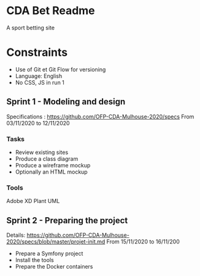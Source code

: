 # CDA Bet Readme

A sport betting site

# Constraints

- Use of Git et Git Flow for versioning
- Language: English
- No CSS, JS in run 1

## Sprint 1 - Modeling and design

Specifications : https://github.com/OFP-CDA-Mulhouse-2020/specs
From 03/11/2020 to 12/11/2020

### Tasks

- Review existing sites
- Produce a class diagram
- Produce a wireframe mockup
- Optionally an HTML mockup

### Tools

Adobe XD
Plant UML

## Sprint 2 - Preparing the project

Details: https://github.com/OFP-CDA-Mulhouse-2020/specs/blob/master/projet-init.md
From 15/11/2020 to 16/11/200

- Prepare a Symfony project
- Install the tools
- Prepare the Docker containers
